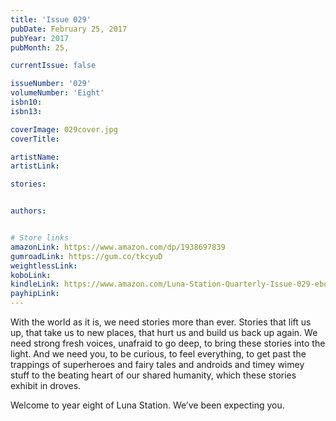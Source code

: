 ```yaml
---
title: 'Issue 029'
pubDate: February 25, 2017
pubYear: 2017
pubMonth: 25,

currentIssue: false

issueNumber: '029'
volumeNumber: 'Eight'
isbn10:
isbn13:

coverImage: 029cover.jpg
coverTitle:

artistName:
artistLink:

stories: 


authors: 


# Store links
amazonLink: https://www.amazon.com/dp/1938697839
gumroadLink: https://gum.co/tkcyuD
weightlessLink: 
koboLink:
kindleLink: https://www.amazon.com/Luna-Station-Quarterly-Issue-029-ebook/dp/B06XD3RG34
payhipLink: 
---
```

With the world as it is, we need stories more than ever. Stories that lift us up, that take us to new places, that hurt us and build us back up again. We need strong fresh voices, unafraid to go deep, to bring these stories into the light. And we need you, to be curious, to feel everything, to get past the trappings of superheroes and fairy tales and androids and timey wimey stuff to the beating heart of our shared humanity, which these stories exhibit in droves.

Welcome to year eight of Luna Station. We’ve been expecting you.
        